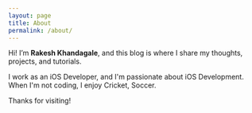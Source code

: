 ```yaml
---
layout: page
title: About
permalink: /about/
---
```


Hi! I’m **Rakesh Khandagale**, and this blog is where I share my thoughts, projects, and tutorials.

I work as an iOS Developer, and I'm passionate about iOS Development. When I'm not coding, I enjoy Cricket, Soccer.

Thanks for visiting!
